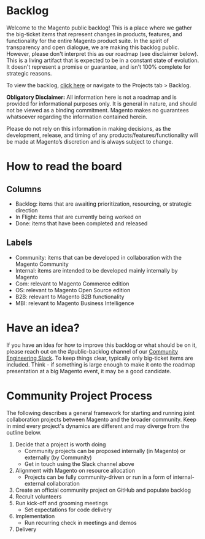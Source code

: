 # Backlog
Welcome to the Magento public backlog! 
This is a place where we gather the big-ticket items that represent changes in products, features, and functionality for the entire Magento product suite. In the spirit of transparency and open dialogue, we are making this backlog public. However, please don't interpret this as our roadmap (see disclaimer below). This is a living artifact that is expected to be in a constant state of evolution. It doesn't represent a promise or guarantee, and isn't 100% complete for strategic reasons.

To view the backlog, [click here](https://github.com/magento/backlog/projects/1) or navigate to the Projects tab > Backlog. 

**Obligatory Disclaimer:**
All information here is not a roadmap and is provided for informational purposes only. It is general in nature, and should not be viewed as a binding commitment. Magento makes no guarantees whatsoever regarding the information contained herein. 

Please do not rely on this information in making decisions, as the development, release, and timing of any products/features/functionality will be made at Magento’s discretion and is always subject to change.


# How to read the board

## Columns
- Backlog: items that are awaiting prioritization, resourcing, or strategic direction
- In Flight: items that are currently being worked on 
- Done: items that have been completed and released

## Labels
- Community: items that can be developed in collaboration with the Magento Community 
- Internal: items are intended to be developed mainly internally by Magento
- Com: relevant to Magento Commerce edition
- OS: relevant to Magento Open Source edition
- B2B: relevant to Magento B2B functionality
- MBI: relevant to Magento Business Intelligence 


# Have an idea? 
If you have an idea for how to improve this backlog or what should be on it, please reach out on the #public-backlog channel of our [Community Engineering Slack](magentocommeng.slack.com). To keep things clear, typically only big-ticket items are included. Think - if something is large enough to make it onto the roadmap presentation at a big Magento event, it may be a good candidate. 


# Community Project Process
The following describes a general framework for starting and running joint collaboration projects between Magento and the broader community. Keep in mind every project's dynamics are different and may diverge from the outline below. 
1. Decide that a project is worth doing
   - Community projects can be proposed internally (in Magento) or externally (by Community)
   - Get in touch using the Slack channel above
2. Alignment with Magento on resource allocation
   - Projects can be fully community-driven or run in a form of internal-external collaboration
3. Create an official community project on GitHub and populate backlog
4. Recruit volunteers
5. Run kick-off and grooming meetings
   - Set expectations for code delivery
6. Implementation
   - Run recurring check in meetings and demos
7. Delivery
